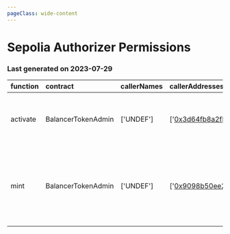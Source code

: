 ```yaml
---
pageClass: wide-content
---
```


# Sepolia Authorizer Permissions

### Last generated on 2023-07-29

| function   | contract           | callerNames   | callerAddresses                                                                                                                    | deployments                                                                                                                           | description                                                                                                                                                                 |
|:-----------|:-------------------|:--------------|:-----------------------------------------------------------------------------------------------------------------------------------|:--------------------------------------------------------------------------------------------------------------------------------------|:----------------------------------------------------------------------------------------------------------------------------------------------------------------------------|
| activate   | BalancerTokenAdmin | ['UNDEF']     | ['[0x3d64fb8a2fFd08C186e8060aA57c8011D8b999cC](https://sepolia.etherscan.io//address/0x3d64fb8a2fFd08C186e8060aA57c8011D8b999cC)'] | ['[20220325-balancer-token-admin](https://github.com/balancer/balancer-deployments/blob/master/tasks/20220325-balancer-token-admin)'] | A one time command used in the [initial activation of veBAL](https://forum.balancer.fi/t/vebal-activation-proposal/2632).                                                   |
| mint       | BalancerTokenAdmin | ['UNDEF']     | ['[0x9098b50ee2d9E4c3C69928A691DA3b192b4C9673](https://sepolia.etherscan.io//address/0x9098b50ee2d9E4c3C69928A691DA3b192b4C9673)'] | ['[20220325-balancer-token-admin](https://github.com/balancer/balancer-deployments/blob/master/tasks/20220325-balancer-token-admin)'] | Mint BAL tokens up to the current max supply as defined by the [emissions schedule.](https://docs.balancer.fi/concepts/governance/bal-token.html#supply-inflation-schedule) |